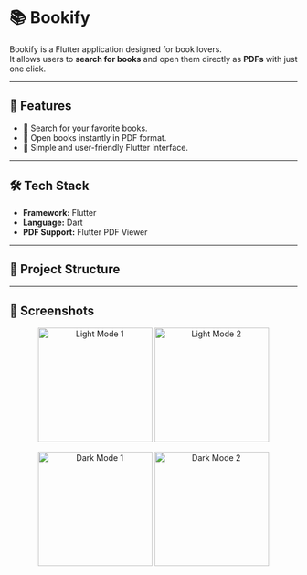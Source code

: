 # 📚 Bookify

Bookify is a Flutter application designed for book lovers.  
It allows users to **search for books** and open them directly as **PDFs** with just one click.  

---

## 🚀 Features
- 🔎 Search for your favorite books.  
- 📖 Open books instantly in PDF format.  
- 📱 Simple and user-friendly Flutter interface.  

---

## 🛠️ Tech Stack
- **Framework:** Flutter  
- **Language:** Dart  
- **PDF Support:** Flutter PDF Viewer  

---

## 📂 Project Structure

---

## 📸 Screenshots  

<p align="center">
  <img src="screens/lightmode1.jpg" alt="Light Mode 1" width="200"/>
  <img src="screens/lightmode2.jpg" alt="Light Mode 2" width="200"/>
</p>

<p align="center">
  <img src="screens/darkmode1.jpg" alt="Dark Mode 1" width="200"/>
  <img src="screens/darkmode2.jpg" alt="Dark Mode 2" width="200"/>
</p>
